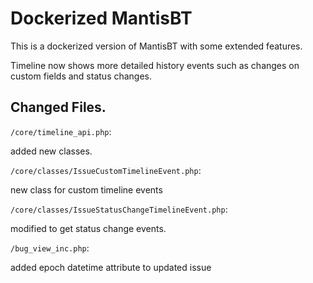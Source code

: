 # Dockerized MantisBT

This is a dockerized version of MantisBT with some extended features.

Timeline now shows more detailed history events such as changes on custom fields and status changes.

## Changed Files.
`/core/timeline_api.php`:

added new classes.

`/core/classes/IssueCustomTimelineEvent.php`:

new class for custom timeline events

`/core/classes/IssueStatusChangeTimelineEvent.php`:

modified to get status change events.

`/bug_view_inc.php`:

added epoch datetime attribute to updated issue